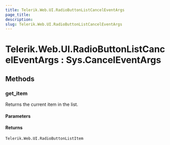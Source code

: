 ```yaml
---
title: Telerik.Web.UI.RadioButtonListCancelEventArgs
page_title:
description:
slug: Telerik.Web.UI.RadioButtonListCancelEventArgs
---
```


# Telerik.Web.UI.RadioButtonListCancelEventArgs : Sys.CancelEventArgs 

## Methods

###  get_item

Returns the current item in the list.

#### Parameters

#### Returns

`Telerik.Web.UI.RadioButtonListItem` 